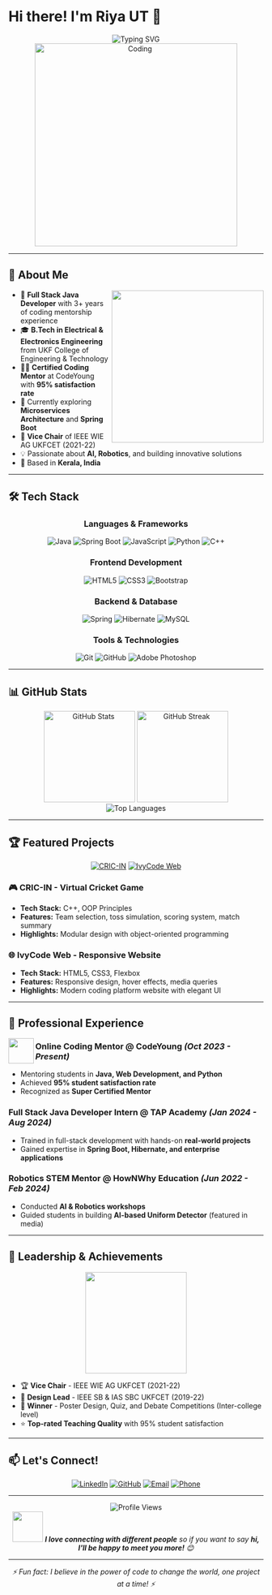 # Hi there! I'm Riya UT 👋

<div align="center">
  <img src="https://readme-typing-svg.herokuapp.com?font=Fira+Code&size=30&duration=3000&pause=1000&color=36BCF7&center=true&vCenter=true&width=600&lines=Full+Stack+Java+Developer;Coding+Mentor+%26+Tech+Enthusiast;Building+Digital+Solutions" alt="Typing SVG" />
</div>

<div align="center">
  <img src="https://media.giphy.com/media/SWoSkN6DxTszqIKEqv/giphy.gif" alt="Coding" width="400"/>
</div>

---

## 🚀 About Me

<img align="right" src="https://media.giphy.com/media/L1R1tvI9svkIWwpVYr/giphy.gif" width="300"/>

- 🔭 **Full Stack Java Developer** with 3+ years of coding mentorship experience
- 🎓 **B.Tech in Electrical & Electronics Engineering** from UKF College of Engineering & Technology
- 👩‍🏫 **Certified Coding Mentor** at CodeYoung with **95% satisfaction rate**
- 🌱 Currently exploring **Microservices Architecture** and **Spring Boot**
- 🎯 **Vice Chair** of IEEE WIE AG UKFCET (2021-22)
- 💡 Passionate about **AI, Robotics**, and building innovative solutions
- 📍 Based in **Kerala, India**

---

## 🛠️ Tech Stack

<div align="center">

### Languages & Frameworks
![Java](https://img.shields.io/badge/Java-ED8B00?style=for-the-badge&logo=openjdk&logoColor=white)
![Spring Boot](https://img.shields.io/badge/Spring_Boot-6DB33F?style=for-the-badge&logo=spring-boot&logoColor=white)
![JavaScript](https://img.shields.io/badge/JavaScript-F7DF1E?style=for-the-badge&logo=javascript&logoColor=black)
![Python](https://img.shields.io/badge/Python-3776AB?style=for-the-badge&logo=python&logoColor=white)
![C++](https://img.shields.io/badge/C++-00599C?style=for-the-badge&logo=cplusplus&logoColor=white)

### Frontend Development
![HTML5](https://img.shields.io/badge/HTML5-E34F26?style=for-the-badge&logo=html5&logoColor=white)
![CSS3](https://img.shields.io/badge/CSS3-1572B6?style=for-the-badge&logo=css3&logoColor=white)
![Bootstrap](https://img.shields.io/badge/Bootstrap-563D7C?style=for-the-badge&logo=bootstrap&logoColor=white)

### Backend & Database
![Spring](https://img.shields.io/badge/Spring-6DB33F?style=for-the-badge&logo=spring&logoColor=white)
![Hibernate](https://img.shields.io/badge/Hibernate-59666C?style=for-the-badge&logo=hibernate&logoColor=white)
![MySQL](https://img.shields.io/badge/MySQL-005C84?style=for-the-badge&logo=mysql&logoColor=white)

### Tools & Technologies
![Git](https://img.shields.io/badge/Git-F05032?style=for-the-badge&logo=git&logoColor=white)
![GitHub](https://img.shields.io/badge/GitHub-100000?style=for-the-badge&logo=github&logoColor=white)
![Adobe Photoshop](https://img.shields.io/badge/Adobe%20Photoshop-31A8FF?style=for-the-badge&logo=adobephotoshop&logoColor=white)

</div>

---

## 📊 GitHub Stats

<div align="center">
  <img src="https://github-readme-stats.vercel.app/api?username=riya-ut&show_icons=true&theme=tokyonight&hide_border=true&count_private=true" alt="GitHub Stats" height="180"/>
  <img src="https://github-readme-streak-stats.herokuapp.com/?user=riya-ut&theme=tokyonight&hide_border=true" alt="GitHub Streak" height="180"/>
</div>

<div align="center">
  <img src="https://github-readme-stats.vercel.app/api/top-langs/?username=riya-ut&layout=compact&theme=tokyonight&hide_border=true" alt="Top Languages"/>
</div>

---

## 🏆 Featured Projects

<div align="center">

[![CRIC-IN](https://github-readme-stats.vercel.app/api/pin/?username=riya-ut&repo=virtual-cricket-game&theme=tokyonight&hide_border=true)](https://github.com/riya-ut/virtual-cricket-game)
[![IvyCode Web](https://github-readme-stats.vercel.app/api/pin/?username=riya-ut&repo=ivycode-responsive-website&theme=tokyonight&hide_border=true)](https://github.com/riya-ut/ivycode-responsive-website)

</div>

### 🎮 CRIC-IN - Virtual Cricket Game
- **Tech Stack:** C++, OOP Principles
- **Features:** Team selection, toss simulation, scoring system, match summary
- **Highlights:** Modular design with object-oriented programming

### 🌐 IvyCode Web - Responsive Website
- **Tech Stack:** HTML5, CSS3, Flexbox
- **Features:** Responsive design, hover effects, media queries
- **Highlights:** Modern coding platform website with elegant UI

---

## 💼 Professional Experience

<img src="https://media.giphy.com/media/ZVik7pBtu9dNS/giphy.gif" width="50" align="left"/>

### **Online Coding Mentor** @ CodeYoung *(Oct 2023 - Present)*
- Mentoring students in **Java, Web Development, and Python**
- Achieved **95% student satisfaction rate**
- Recognized as **Super Certified Mentor**

### **Full Stack Java Developer Intern** @ TAP Academy *(Jan 2024 - Aug 2024)*
- Trained in full-stack development with hands-on **real-world projects**
- Gained expertise in **Spring Boot, Hibernate, and enterprise applications**

### **Robotics STEM Mentor** @ HowNWhy Education *(Jun 2022 - Feb 2024)*
- Conducted **AI & Robotics workshops**
- Guided students in building **AI-based Uniform Detector** (featured in media)

---

## 🎯 Leadership & Achievements

<div align="center">
  <img src="https://media.giphy.com/media/26tn33aiTi1jkl6H6/giphy.gif" width="200"/>
</div>

- 🏆 **Vice Chair** - IEEE WIE AG UKFCET (2021-22)
- 🎨 **Design Lead** - IEEE SB & IAS SBC UKFCET (2019-22)
- 🥇 **Winner** - Poster Design, Quiz, and Debate Competitions (Inter-college level)
- ⭐ **Top-rated Teaching Quality** with 95% student satisfaction

---

## 📫 Let's Connect!

<div align="center">

[![LinkedIn](https://img.shields.io/badge/LinkedIn-0077B5?style=for-the-badge&logo=linkedin&logoColor=white)](https://linkedin.com/in/riya-ut)
[![GitHub](https://img.shields.io/badge/GitHub-100000?style=for-the-badge&logo=github&logoColor=white)](https://github.com/riya-ut)
[![Email](https://img.shields.io/badge/Email-D14836?style=for-the-badge&logo=gmail&logoColor=white)](mailto:riyaut02@gmail.com)
[![Phone](https://img.shields.io/badge/Phone-25D366?style=for-the-badge&logo=whatsapp&logoColor=white)](tel:+916238070948)

</div>

---

<div align="center">
  <img src="https://komarev.com/ghpvc/?username=riya-ut&color=36BCF7&style=for-the-badge" alt="Profile Views"/>
</div>

<div align="center">
  <img src="https://media.giphy.com/media/LnQjpWaON8nhr21vNW/giphy.gif" width="60"/> 
  <em><b>I love connecting with different people</b> so if you want to say <b>hi, I'll be happy to meet you more!</b> 😊</em>
</div>

---

<div align="center">
  <i>⚡ Fun fact: I believe in the power of code to change the world, one project at a time! ⚡</i>
</div>
